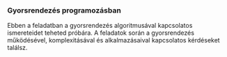 ### Gyorsrendezés programozásban

Ebben a feladatban a gyorsrendezés algoritmusával kapcsolatos ismereteidet teheted próbára. A feladatok során a gyorsrendezés működésével, komplexitásával és alkalmazásaival kapcsolatos kérdéseket találsz.
